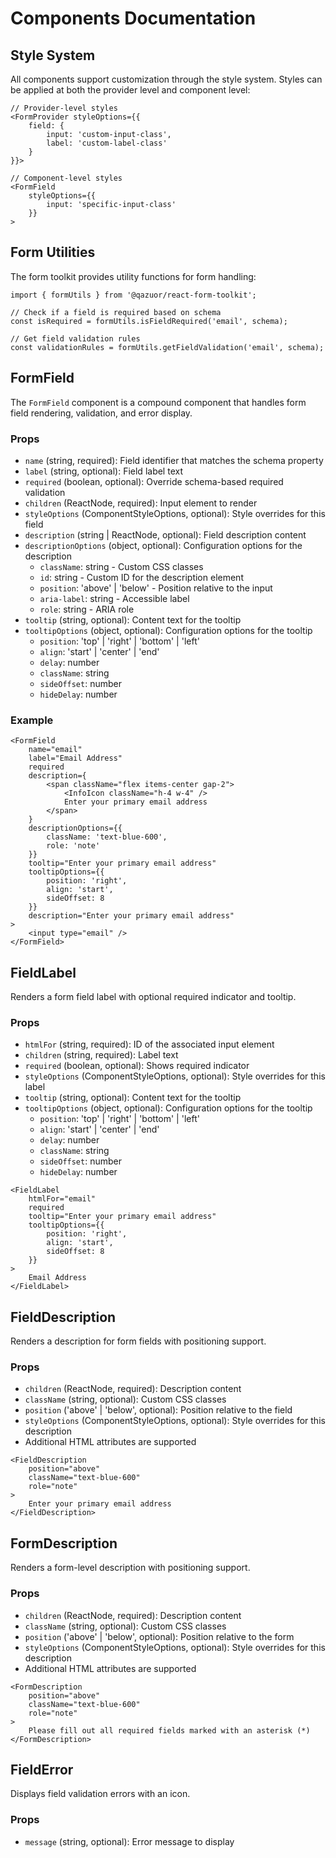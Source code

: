 # Components Documentation

## Style System

All components support customization through the style system. Styles can be applied at both the provider level and component level:

```tsx
// Provider-level styles
<FormProvider styleOptions={{
    field: {
        input: 'custom-input-class',
        label: 'custom-label-class'
    }
}}>

// Component-level styles
<FormField
    styleOptions={{
        input: 'specific-input-class'
    }}
>
```

## Form Utilities

The form toolkit provides utility functions for form handling:

```tsx
import { formUtils } from '@qazuor/react-form-toolkit';

// Check if a field is required based on schema
const isRequired = formUtils.isFieldRequired('email', schema);

// Get field validation rules
const validationRules = formUtils.getFieldValidation('email', schema);
```

## FormField

The `FormField` component is a compound component that handles form field rendering, validation, and error display.

### Props

- `name` (string, required): Field identifier that matches the schema property
- `label` (string, optional): Field label text
- `required` (boolean, optional): Override schema-based required validation
- `children` (ReactNode, required): Input element to render
- `styleOptions` (ComponentStyleOptions, optional): Style overrides for this field
- `description` (string | ReactNode, optional): Field description content
- `descriptionOptions` (object, optional): Configuration options for the description
  - `className`: string - Custom CSS classes
  - `id`: string - Custom ID for the description element
  - `position`: 'above' | 'below' - Position relative to the input
  - `aria-label`: string - Accessible label
  - `role`: string - ARIA role
- `tooltip` (string, optional): Content text for the tooltip
- `tooltipOptions` (object, optional): Configuration options for the tooltip
  - `position`: 'top' | 'right' | 'bottom' | 'left'
  - `align`: 'start' | 'center' | 'end'
  - `delay`: number
  - `className`: string
  - `sideOffset`: number
  - `hideDelay`: number

### Example

```tsx
<FormField
    name="email"
    label="Email Address"
    required
    description={
        <span className="flex items-center gap-2">
            <InfoIcon className="h-4 w-4" />
            Enter your primary email address
        </span>
    }
    descriptionOptions={{
        className: 'text-blue-600',
        role: 'note'
    }}
    tooltip="Enter your primary email address"
    tooltipOptions={{
        position: 'right',
        align: 'start',
        sideOffset: 8
    }}
    description="Enter your primary email address"
>
    <input type="email" />
</FormField>
```

## FieldLabel

Renders a form field label with optional required indicator and tooltip.

### Props

- `htmlFor` (string, required): ID of the associated input element
- `children` (string, required): Label text
- `required` (boolean, optional): Shows required indicator
- `styleOptions` (ComponentStyleOptions, optional): Style overrides for this label
- `tooltip` (string, optional): Content text for the tooltip
- `tooltipOptions` (object, optional): Configuration options for the tooltip
  - `position`: 'top' | 'right' | 'bottom' | 'left'
  - `align`: 'start' | 'center' | 'end'
  - `delay`: number
  - `className`: string
  - `sideOffset`: number
  - `hideDelay`: number

```tsx
<FieldLabel
    htmlFor="email"
    required
    tooltip="Enter your primary email address"
    tooltipOptions={{
        position: 'right',
        align: 'start',
        sideOffset: 8
    }}
>
    Email Address
</FieldLabel>
```

## FieldDescription

Renders a description for form fields with positioning support.

### Props

- `children` (ReactNode, required): Description content
- `className` (string, optional): Custom CSS classes
- `position` ('above' | 'below', optional): Position relative to the field
- `styleOptions` (ComponentStyleOptions, optional): Style overrides for this description
- Additional HTML attributes are supported

```tsx
<FieldDescription
    position="above"
    className="text-blue-600"
    role="note"
>
    Enter your primary email address
</FieldDescription>
```

## FormDescription

Renders a form-level description with positioning support.

### Props

- `children` (ReactNode, required): Description content
- `className` (string, optional): Custom CSS classes
- `position` ('above' | 'below', optional): Position relative to the form
- `styleOptions` (ComponentStyleOptions, optional): Style overrides for this description
- Additional HTML attributes are supported

```tsx
<FormDescription
    position="above"
    className="text-blue-600"
    role="note"
>
    Please fill out all required fields marked with an asterisk (*)
</FormDescription>
```

## FieldError

Displays field validation errors with an icon.

### Props

- `message` (string, optional): Error message to display
